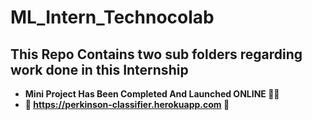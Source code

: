 # ML_Intern_Technocolab
## This Repo Contains two sub folders regarding work done in this Internship
* **Mini Project Has Been Completed And Launched ONLINE 🥳🥳**
* **👾 https://perkinson-classifier.herokuapp.com 👾**
